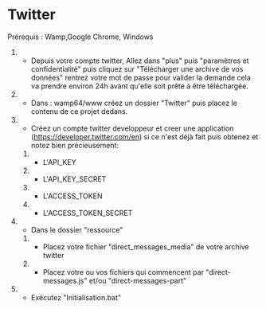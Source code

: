 # Twitter
Prérequis : Wamp,Google Chrome, Windows

1. - Depuis votre compte twitter, Allez dans "plus" puis "paramètres et confidentialité" puis cliquez sur  "Télécharger une archive de vos données" rentrez 
votre mot de passe pour valider la demande cela va prendre environ 24h avant qu'elle soit prête à être téléchargée.
2. - Dans : wamp64/www créez un dossier "Twitter" puis placez le contenu de ce projet dedans.
3. - Créez un compte twitter developpeur et creer une application (https://developer.twitter.com/en)  si ce n'est déjà fait puis obtenez et notez bien précieusement: 
	1. - L'API_KEY 
	2. - L'API_KEY_SECRET
	3. - L'ACCESS_TOKEN
	4. - L'ACCESS_TOKEN_SECRET
  
4. - Dans le dossier "ressource"
	1. - Placez votre fichier "direct_messages_media" de votre archive twitter
	2. - Placez votre ou vos fichiers qui commencent par "direct-messages.js" et/ou "direct-messages-part"
    
 5. - Exécutez "Initialisation.bat" 
